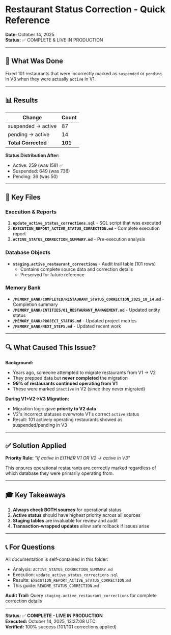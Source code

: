 # Restaurant Status Correction - Quick Reference

**Date:** October 14, 2025  
**Status:** ✅ COMPLETE & LIVE IN PRODUCTION

---

## 🎯 What Was Done

Fixed 101 restaurants that were incorrectly marked as `suspended` or `pending` in V3 when they were actually `active` in V1.

---

## 📊 Results

| Change | Count |
|--------|-------|
| suspended → active | 87 |
| pending → active | 14 |
| **Total Corrected** | **101** |

**Status Distribution After:**
- Active: 259 (was 158) ✅
- Suspended: 649 (was 736)
- Pending: 36 (was 50)

---

## 📁 Key Files

### Execution & Reports
1. **`update_active_status_corrections.sql`** - SQL script that was executed
2. **`EXECUTION_REPORT_ACTIVE_STATUS_CORRECTION.md`** - Complete execution report
3. **`ACTIVE_STATUS_CORRECTION_SUMMARY.md`** - Pre-execution analysis

### Database Objects
- **`staging.active_restaurant_corrections`** - Audit trail table (101 rows)
  - Contains complete source data and correction details
  - Preserved for future reference

### Memory Bank
- **`/MEMORY_BANK/COMPLETED/RESTAURANT_STATUS_CORRECTION_2025_10_14.md`** - Completion summary
- **`/MEMORY_BANK/ENTITIES/01_RESTAURANT_MANAGEMENT.md`** - Updated entity status
- **`/MEMORY_BANK/PROJECT_STATUS.md`** - Updated project metrics
- **`/MEMORY_BANK/NEXT_STEPS.md`** - Updated recent work

---

## 🔍 What Caused This Issue?

**Background:**
- Years ago, someone attempted to migrate restaurants from V1 → V2
- They prepped data but **never completed** the migration
- **99% of restaurants continued operating from V1**
- These were marked `inactive` in V2 (since they never migrated)

**During V1+V2→V3 Migration:**
- Migration logic gave **priority to V2 data**
- V2's incorrect statuses overwrote V1's correct `active` status
- Result: 101 actively operating restaurants showed as suspended/pending in V3

---

## ✅ Solution Applied

**Priority Rule:** *"If active in EITHER V1 OR V2 → active in V3"*

This ensures operational restaurants are correctly marked regardless of which database they were primarily operating from.

---

## 🎓 Key Takeaways

1. **Always check BOTH sources** for operational status
2. **Active status** should have highest priority across all sources
3. **Staging tables** are invaluable for review and audit
4. **Transaction-wrapped updates** allow safe rollback if issues arise

---

## 📞 For Questions

All documentation is self-contained in this folder:
- Analysis: `ACTIVE_STATUS_CORRECTION_SUMMARY.md`
- Execution: `update_active_status_corrections.sql`
- Results: `EXECUTION_REPORT_ACTIVE_STATUS_CORRECTION.md`
- This guide: `README_STATUS_CORRECTION.md`

**Audit Trail:** Query `staging.active_restaurant_corrections` for complete correction details

---

**Status:** ✅ **COMPLETE - LIVE IN PRODUCTION**  
**Executed:** October 14, 2025, 13:37:08 UTC  
**Verified:** 100% success (101/101 corrections applied)

